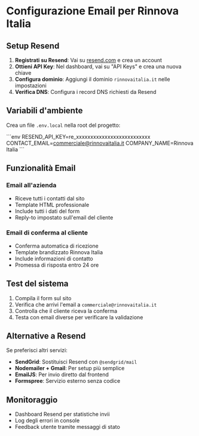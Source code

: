 # Configurazione Email per Rinnova Italia

## Setup Resend

1. **Registrati su Resend**: Vai su [resend.com](https://resend.com) e crea un account
2. **Ottieni API Key**: Nel dashboard, vai su "API Keys" e crea una nuova chiave
3. **Configura dominio**: Aggiungi il dominio `rinnovaitalia.it` nelle impostazioni
4. **Verifica DNS**: Configura i record DNS richiesti da Resend

## Variabili d'ambiente

Crea un file `.env.local` nella root del progetto:

\`\`\`env
RESEND_API_KEY=re_xxxxxxxxxxxxxxxxxxxxxxxxxx
CONTACT_EMAIL=commerciale@rinnovaitalia.it
COMPANY_NAME=Rinnova Italia
\`\`\`

## Funzionalità Email

### Email all'azienda
- Riceve tutti i contatti dal sito
- Template HTML professionale
- Include tutti i dati del form
- Reply-to impostato sull'email del cliente

### Email di conferma al cliente
- Conferma automatica di ricezione
- Template brandizzato Rinnova Italia
- Include informazioni di contatto
- Promessa di risposta entro 24 ore

## Test del sistema

1. Compila il form sul sito
2. Verifica che arrivi l'email a `commerciale@rinnovaitalia.it`
3. Controlla che il cliente riceva la conferma
4. Testa con email diverse per verificare la validazione

## Alternative a Resend

Se preferisci altri servizi:

- **SendGrid**: Sostituisci Resend con `@sendgrid/mail`
- **Nodemailer + Gmail**: Per setup più semplice
- **EmailJS**: Per invio diretto dal frontend
- **Formspree**: Servizio esterno senza codice

## Monitoraggio

- Dashboard Resend per statistiche invii
- Log degli errori in console
- Feedback utente tramite messaggi di stato
